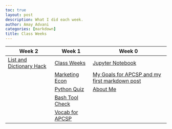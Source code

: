 ```yaml
---
toc: true
layout: post
description: What I did each week.
author: Amay Advani
categories: [markdown]
title: Class Weeks
---
```


| Week 2 | Week 1 | Week 0|
|-|-|-|
| [List and Dictionary Hack](https://amayadvani.github.io/fastpages/jupyter/2022/08/29/TP120-python_lists.html) | [Class Weeks](https://amayadvani.github.io/fastpages/_pages/2022-class-weeks.html) | [Jupyter Notebook](https://amayadvani.github.io/fastpages/2022/08/21/notebook.html) | 
|  | [Marketing Econ](https://amayadvani.github.io/fastpages/markdown/2022/08/25/marketing-econ.html) | [My Goals for APCSP and my first markdown post](https://amayadvani.github.io/fastpages/markdown/2022/08/21/markdown-post.html) | 
| | [Python Quiz](https://amayadvani.github.io/fastpages/2022/08/26/python-hacks.html) | [About Me](https://amayadvani.github.io/fastpages/about/) | 
| | [Bash Tool Check](https://amayadvani.github.io/fastpages/jupyter/2022/08/28/tool_check.html) |  |  
|  | [Vocab for APCSP](https://amayadvani.github.io/fastpages/vocab/) |  |